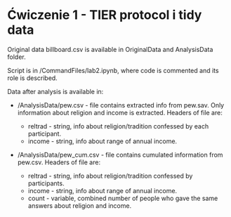 # Ćwiczenie 1 - TIER protocol i tidy data

Original data billboard.csv is available in OriginalData and AnalysisData folder.

Script is in /CommandFiles/lab2.ipynb, where code is commented and its role is described.

Data after analysis is available in:
- /AnalysisData/pew.csv - file contains extracted info from pew.sav. Only information about religion and income is extracted. Headers of file are:
  - reltrad - string, info about religion/tradition confessed by each participant.
  - income - string, info about range of annual income.

- /AnalysisData/pew_cum.csv - file contains cumulated information from pew.csv. Headers of file are:
  - reltrad - string, info about religion/tradition confessed by participants.
  - income - string, info about range of annual income.
  - count - variable, combined number of people who gave the same answers about religion and income.